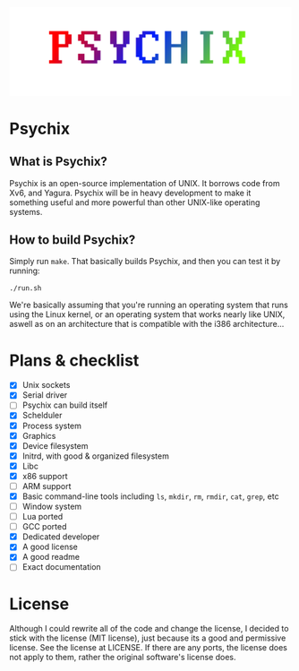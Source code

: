 ![](.assets/logo.png)

# Psychix
## What is Psychix?
Psychix is an open-source implementation of UNIX. It borrows code from Xv6, and Yagura. Psychix will be in heavy development to make it something useful and more powerful than other UNIX-like operating systems.
## How to build Psychix?
Simply run `make`. That basically builds Psychix, and then you can test it by running:
```
./run.sh
```
We're basically assuming that you're running an operating system that runs using the Linux kernel, or an operating system that works nearly like UNIX, aswell as on an architecture that is compatible with the i386 architecture...
# Plans & checklist
- [X] Unix sockets
- [X] Serial driver
- [ ] Psychix can build itself
- [X] Schelduler
- [X] Process system
- [X] Graphics
- [X] Device filesystem
- [X] Initrd, with good & organized filesystem
- [X] Libc
- [X] x86 support
- [ ] ARM support
- [X] Basic command-line tools including `ls`, `mkdir`, `rm`, `rmdir`, `cat`, `grep`, etc
- [ ] Window system
- [ ] Lua ported
- [ ] GCC ported
- [X] Dedicated developer
- [X] A good license
- [X] A good readme
- [ ] Exact documentation
# License
Although I could rewrite all of the code and change the license, I decided to stick with the license (MIT license), just because its a good and permissive license. See the license at LICENSE. If there are any ports, the license does not apply to them, rather the original software's license does.
